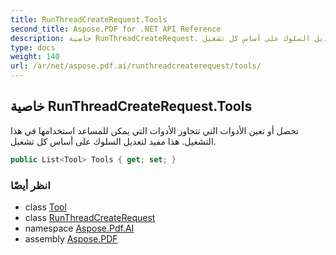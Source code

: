 ```yaml
---
title: RunThreadCreateRequest.Tools
second_title: Aspose.PDF for .NET API Reference
description: خاصية RunThreadCreateRequest. تحصل أو تعين الأدوات التي تتجاوز الأدوات التي يمكن للمساعد استخدامها في هذا التشغيل. هذا مفيد لتعديل السلوك على أساس كل تشغيل
type: docs
weight: 140
url: /ar/net/aspose.pdf.ai/runthreadcreaterequest/tools/
---
```

## خاصية RunThreadCreateRequest.Tools

تحصل أو تعين الأدوات التي تتجاوز الأدوات التي يمكن للمساعد استخدامها في هذا التشغيل. هذا مفيد لتعديل السلوك على أساس كل تشغيل.

```csharp
public List<Tool> Tools { get; set; }
```

### انظر أيضًا

* class [Tool](../../tool/)
* class [RunThreadCreateRequest](../)
* namespace [Aspose.Pdf.AI](../../../aspose.pdf.ai/)
* assembly [Aspose.PDF](../../../)